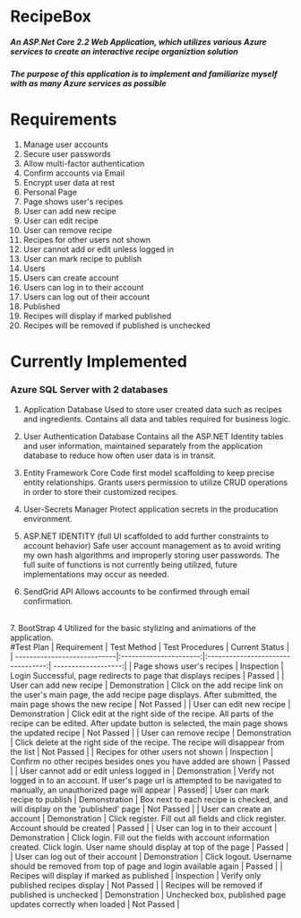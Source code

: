 # RecipeBox
##### An ASP.Net Core 2.2 Web Application, which utilizes various Azure services to create an interactive recipe organiztion solution

##### The purpose of this application is to implement and familiarize myself with as many Azure services as possible

# Requirements

1. Manage user accounts
  1. Secure user passwords
  2. Allow multi-factor authentication
  3. Confirm accounts via Email
  4. Encrypt user data at rest
2. Personal Page
  1. Page shows user's recipes
  2. User can add new recipe
  3. User can edit recipe
  4. User can remove recipe
  5. Recipes for other users not shown
  6. User cannot add or edit unless logged in
  7. User can mark recipe to publish
2. Users
  1. Users can create account
  2. Users can log in to their account
  3. Users can log out of their account
3. Published
  1. Recipes will display if marked published
  2. Recipes will be removed if published is unchecked
# Currently Implemented
### Azure SQL Server with 2 databases
1. Application Database
Used to store user created data such as recipes and ingredients. Contains all data and tables required for business logic.

2. User Authentication Database
Contains all the ASP.NET Identity tables and user information, maintained separately from the application database to reduce how often user data is in transit.

3. Entity Framework Core
Code first model scaffolding to keep precise entity relationships. Grants users permission to utilize CRUD operations in order to store their customized recipes.

4. User-Secrets Manager
Protect application secrets in the producation environment.

5. ASP.NET IDENTITY (full UI scaffolded to add further constraints to account behavior)
Safe user account management as to avoid writing my own hash algorithms and improperly storing user passwords. The full suite of functions is not currently being utilized, future implementations may occur as needed.

6. SendGrid API
Allows accounts to be confirmed through email confirmation.
<br/>
7. BootStrap 4
Utilized for the basic stylizing and animations of the application.
<br/>
#Test Plan
|     Requirement             |     Test Method        |         Test Procedures           |      Current Status |
| ----------------------------|:----------------------:|:---------------------------------:| -------------------:|
|  Page shows user's recipes  |     Inspection         | Login Successful, page redirects to page that displays recipes | Passed |
|  User can add new recipe  |     Demonstration         | Click on the add recipe link on the user's main page, the add recipe page displays. After submitted, the main page shows the new recipe | Not Passed |
|  User can edit new recipe |     Demonstration         |  Click edit at the right side of the recipe. All parts of the recipe can be edited. After update button is selected, the main page shows the updated recipe | Not Passed |
|  User can remove recipe   |     Demonstration         |   Click delete at the right side of the recipe. The recipe will disappear from the list | Not Passed |
| Recipes for other users not shown |  Inspection   | Confirm no other recipes besides ones you have added are shown | Passed | 
| User cannot add or edit unless logged in | Demonstration | Verify not logged in to an account. If user's page url is attempted to be navigated to manually, an unauthorized page will appear | Passed|
| User can mark recipe to publish  |  Demonstration  | Box next to each recipe is checked, and will display on the 'published' page |  Not Passed |
| User can create an account  | Demonstration | Click register. Fill out all fields and click register. Account should be created | Passed |
| User can log in to their account | Demonstration | Click login. Fill out the fields with account information created. Click login. User name should display at top of the page | Passed |
| User can log out of their account | Demonstration | Click logout. Username should be removed from top of page and login available again | Passed |
| Recipes will display if marked as published | Inspection | Verify only published recipes display | Not Passed |
| Recipes will be removed if published is unchecked | Demonstration | Unchecked box, published page updates correctly when loaded | Not Passed |

